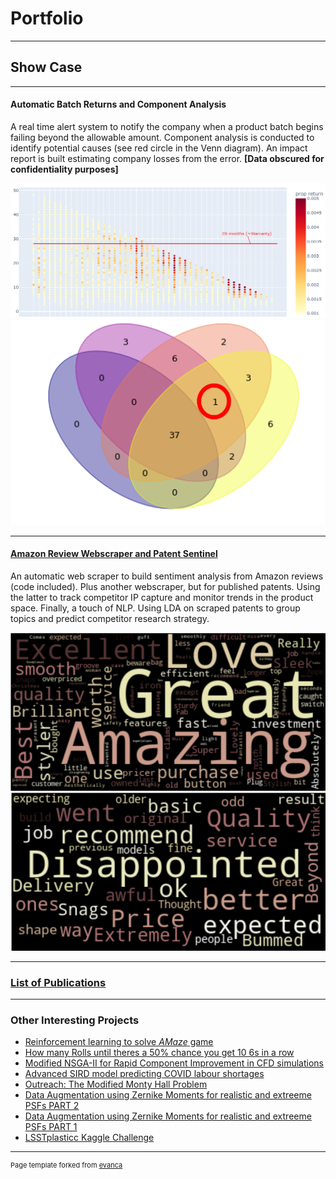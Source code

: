 # Portfolio

---

## Show Case

---

#### Automatic Batch Returns and Component Analysis
A real time alert system to notify the company when a product batch begins failing beyond the allowable amount. Component analysis is conducted to identify potential causes (see red circle in the Venn diagram). An impact report is built estimating company losses from the error. **\[Data obscured for confidentiality purposes\]**

<img src="images/BScatter.PNG?raw=true"/>

<img src="images/BAnaly_found.png?raw=true"/>

---
#### [Amazon Review Webscraper and Patent Sentinel](MDS/AmazonRev.md)
An automatic web scraper to build sentiment analysis from Amazon reviews (code included). Plus another webscraper, but for published patents. Using the latter to track competitor IP capture and monitor trends in the product space. Finally, a touch of NLP. Using LDA on scraped patents to group topics and predict competitor research strategy.

<img src="images/Web-Scrape.PNG?raw=true"/>
<img src="images/web-scrape2.PNG?raw=true"/>

---
### [List of Publications](pubs.md)

---

### Other Interesting Projects

- [Reinforcement learning to solve *AMaze* game](MDS/AMAZE.MD) 
- [How many Rolls until theres a 50% chance you get 10 6s in a row](Dice_work.md)
- [Modified NSGA-II for Rapid Component Improvement in CFD simulations](MDS/NSGAII.MD)
- [Advanced SIRD model predicting COVID labour shortages](MDS/SIRD_MOD.MD)
- [Outreach: The Modified Monty Hall Problem](MDS/GamesAndGoats.MD)
- [Data Augmentation using Zernike Moments for realistic and extreeme PSFs PART 2](part2.md)
- [Data Augmentation using Zernike Moments for realistic and extreeme PSFs PART 1](cat_port.md)
- [LSSTplasticc Kaggle Challenge](MDS/LSSTKAG.MD)

---
<p style="font-size:11px">Page template forked from <a href="https://github.com/evanca/quick-portfolio">evanca</a></p>
<!-- Remove above link if you don't want to attibute -->
